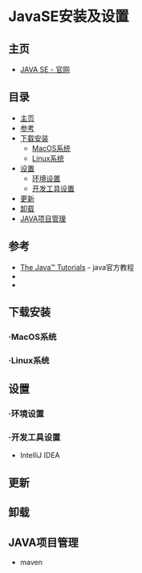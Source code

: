 # JavaSE安装及设置
## 主页
   * [JAVA SE - 官网](https://www.oracle.com/java/technologies/java-se.html)<br>
## 目录
  * [主页](#主页)
  * [参考](#参考)
  * [下载安装](#下载安装)
    * [MacOS系统](#MacOS系统)
    * [Linux系统](#Linux系统)
  * [设置](#设置)
    * [环境设置](#环境设置)
    * [开发工具设置](#开发工具设置)
  * [更新](#更新)
  * [卸载](#卸载)
  * [JAVA项目管理](#JAVA项目管理)
## 参考
  * [The Java™ Tutorials](https://docs.oracle.com/javase/tutorial/) - java官方教程 <br>
  * 
  *
## 下载安装
  ### ·MacOS系统
  ### ·Linux系统
## 设置
  ### ·环境设置
  ### ·开发工具设置
  * IntelliJ IDEA
## 更新
## 卸载
## JAVA项目管理
  * maven
